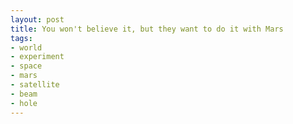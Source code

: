 ```yaml
---
layout: post
title: You won't believe it, but they want to do it with Mars
tags:
- world
- experiment
- space
- mars
- satellite
- beam
- hole
---
```

